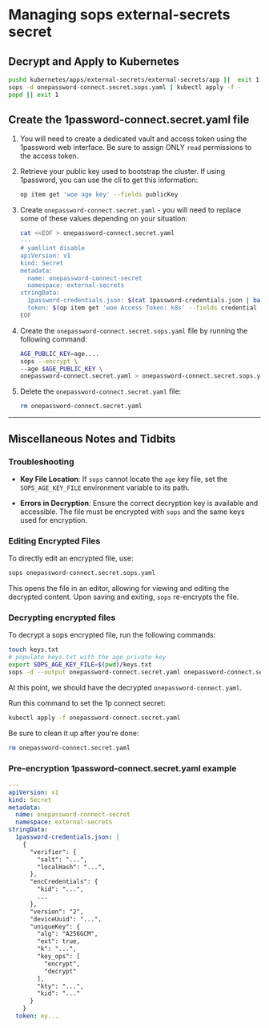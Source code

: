 # Managing sops external-secrets secret

## Decrypt and Apply to Kubernetes

```bash
pushd kubernetes/apps/external-secrets/external-secrets/app ||  exit 1
sops -d onepassword-connect.secret.sops.yaml | kubectl apply -f -
popd || exit 1
```

## Create the 1password-connect.secret.yaml file

1. You will need to create a dedicated vault and access token using the
   1password web interface. Be sure to assign ONLY `read` permissions
   to the access token.

1. Retrieve your public key used to bootstrap the cluster. If using 1password,
   you can use the cli to get this information:

   ```bash
   op item get 'woe age key' --fields publicKey
   ```

1. Create `onepassword-connect.secret.yaml` - you will need to replace
   some of these values depending on your situation:

   ```bash
   cat <<EOF > onepassword-connect.secret.yaml
   ---
   # yamllint disable
   apiVersion: v1
   kind: Secret
   metadata:
     name: onepassword-connect-secret
     namespace: external-secrets
   stringData:
     1password-credentials.json: $(cat 1password-credentials.json | base64)
     token: $(op item get 'woe Access Token: k8s' --fields credential | base64)
   EOF
   ```

1. Create the `onepassword-connect.secret.sops.yaml` file by running the
   following command:

   ```bash
   AGE_PUBLIC_KEY=age....
   sops --encrypt \
   --age $AGE_PUBLIC_KEY \
   onepassword-connect.secret.yaml > onepassword-connect.secret.sops.yaml
   ```

1. Delete the `onepassword-connect.secret.yaml` file:

   ```bash
   rm onepassword-connect.secret.yaml
   ```

---

## Miscellaneous Notes and Tidbits

### Troubleshooting

- **Key File Location**: If `sops` cannot locate the `age` key file, set the
  `SOPS_AGE_KEY_FILE` environment variable to its path.

- **Errors in Decryption**: Ensure the correct decryption key is available and
  accessible. The file must be encrypted with `sops` and the same keys used for
  encryption.

### Editing Encrypted Files

To directly edit an encrypted file, use:

```bash
sops onepassword-connect.secret.sops.yaml
```

This opens the file in an editor, allowing for viewing and editing the
decrypted content. Upon saving and exiting, `sops` re-encrypts the file.

### Decrypting encrypted files

To decrypt a sops encrypted file, run the following commands:

```bash
touch keys.txt
# populate keys.txt with the age private key
export SOPS_AGE_KEY_FILE=$(pwd)/keys.txt
sops -d --output onepassword-connect.secret.yaml onepassword-connect.secret.sops.yaml
```

At this point, we should have the decrypted `onepassword-connect.yaml`.

Run this command to set the 1p connect secret:

```bash
kubectl apply -f onepassword-connect.secret.yaml
```

Be sure to clean it up after you're done:

```bash
rm onepassword-connect.secret.yaml
```

### Pre-encryption 1password-connect.secret.yaml example

```yaml
---
apiVersion: v1
kind: Secret
metadata:
  name: onepassword-connect-secret
  namespace: external-secrets
stringData:
  1password-credentials.json: |
    {
      "verifier": {
        "salt": "...",
        "localHash": "...",
      },
      "encCredentials": {
        "kid": "...",
        ...
      },
      "version": "2",
      "deviceUuid": "...",
      "uniqueKey": {
        "alg": "A256GCM",
        "ext": true,
        "k": "...",
        "key_ops": [
          "encrypt",
          "decrypt"
        ],
        "kty": "...",
        "kid": "..."
      }
    }
  token: ey...
```
